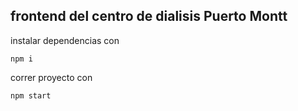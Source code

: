 ## frontend del centro de dialisis Puerto Montt

instalar dependencias con

```
npm i
```

correr proyecto con
```
npm start
```

